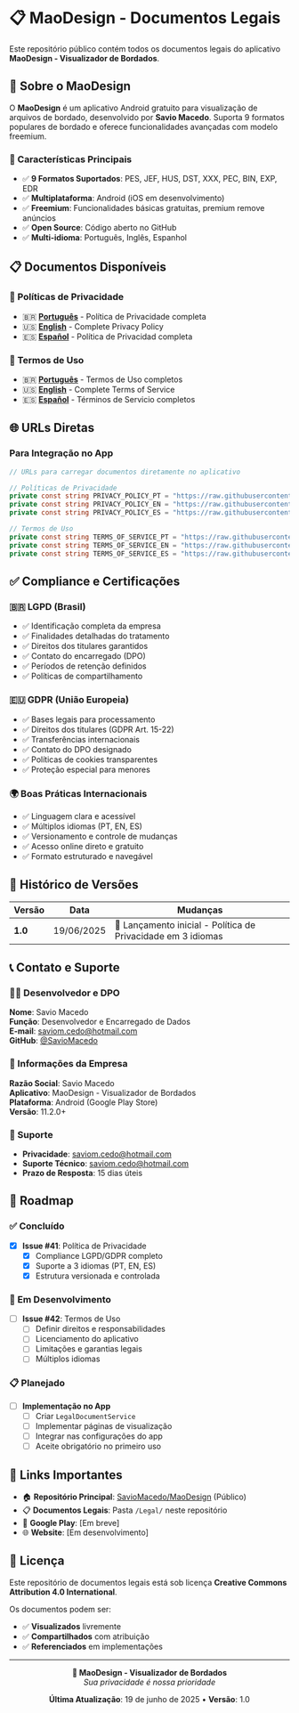 # 📋 MaoDesign - Documentos Legais

Este repositório público contém todos os documentos legais do aplicativo **MaoDesign - Visualizador de Bordados**.

## 📱 Sobre o MaoDesign

O **MaoDesign** é um aplicativo Android gratuito para visualização de arquivos de bordado, desenvolvido por **Savio Macedo**. Suporta 9 formatos populares de bordado e oferece funcionalidades avançadas com modelo freemium.

### 🎯 Características Principais
- ✅ **9 Formatos Suportados**: PES, JEF, HUS, DST, XXX, PEC, BIN, EXP, EDR
- ✅ **Multiplataforma**: Android (iOS em desenvolvimento)
- ✅ **Freemium**: Funcionalidades básicas gratuitas, premium remove anúncios
- ✅ **Open Source**: Código aberto no GitHub
- ✅ **Multi-idioma**: Português, Inglês, Espanhol

## 📋 Documentos Disponíveis

### 📄 Políticas de Privacidade
- 🇧🇷 [**Português**](Legal/privacy-policy.md) - Política de Privacidade completa
- 🇺🇸 [**English**](Legal/privacy-policy-en.md) - Complete Privacy Policy  
- 🇪🇸 [**Español**](Legal/privacy-policy-es.md) - Política de Privacidad completa

### 📜 Termos de Uso
- 🇧🇷 [**Português**](Legal/terms-of-service.md) - Termos de Uso completos
- 🇺🇸 [**English**](Legal/terms-of-service-en.md) - Complete Terms of Service  
- 🇪🇸 [**Español**](Legal/terms-of-service-es.md) - Términos de Servicio completos

## 🌐 URLs Diretas

### Para Integração no App

```csharp
// URLs para carregar documentos diretamente no aplicativo

// Políticas de Privacidade
private const string PRIVACY_POLICY_PT = "https://raw.githubusercontent.com/SavioMacedo/MaoDesign/refs/heads/main/Legal/privacy-policy.md";
private const string PRIVACY_POLICY_EN = "https://raw.githubusercontent.com/SavioMacedo/MaoDesign/refs/heads/main/Legal/privacy-policy-en.md";  
private const string PRIVACY_POLICY_ES = "https://raw.githubusercontent.com/SavioMacedo/MaoDesign/refs/heads/main/Legal/privacy-policy-es.md";

// Termos de Uso
private const string TERMS_OF_SERVICE_PT = "https://raw.githubusercontent.com/SavioMacedo/MaoDesign/refs/heads/main/Legal/terms-of-service.md";
private const string TERMS_OF_SERVICE_EN = "https://raw.githubusercontent.com/SavioMacedo/MaoDesign/refs/heads/main/Legal/terms-of-service-en.md";
private const string TERMS_OF_SERVICE_ES = "https://raw.githubusercontent.com/SavioMacedo/MaoDesign/refs/heads/main/Legal/terms-of-service-es.md";
```

## ✅ Compliance e Certificações

### 🇧🇷 LGPD (Brasil)
- ✅ Identificação completa da empresa
- ✅ Finalidades detalhadas do tratamento
- ✅ Direitos dos titulares garantidos
- ✅ Contato do encarregado (DPO)
- ✅ Períodos de retenção definidos
- ✅ Políticas de compartilhamento

### 🇪🇺 GDPR (União Europeia)  
- ✅ Bases legais para processamento
- ✅ Direitos dos titulares (GDPR Art. 15-22)
- ✅ Transferências internacionais
- ✅ Contato do DPO designado
- ✅ Políticas de cookies transparentes
- ✅ Proteção especial para menores

### 🌍 Boas Práticas Internacionais
- ✅ Linguagem clara e acessível
- ✅ Múltiplos idiomas (PT, EN, ES)
- ✅ Versionamento e controle de mudanças
- ✅ Acesso online direto e gratuito
- ✅ Formato estruturado e navegável

## 🔄 Histórico de Versões

| Versão | Data | Mudanças |
|--------|------|----------|
| **1.0** | 19/06/2025 | 🎉 Lançamento inicial - Política de Privacidade em 3 idiomas |

## 📞 Contato e Suporte

### 👨‍💻 Desenvolvedor e DPO
**Nome**: Savio Macedo  
**Função**: Desenvolvedor e Encarregado de Dados  
**E-mail**: saviom.cedo@hotmail.com  
**GitHub**: [@SavioMacedo](https://github.com/SavioMacedo)

### 🏢 Informações da Empresa
**Razão Social**: Savio Macedo  
**Aplicativo**: MaoDesign - Visualizador de Bordados  
**Plataforma**: Android (Google Play Store)  
**Versão**: 11.2.0+

### 📧 Suporte
- **Privacidade**: saviom.cedo@hotmail.com
- **Suporte Técnico**: saviom.cedo@hotmail.com  
- **Prazo de Resposta**: 15 dias úteis

## 🎯 Roadmap

### ✅ Concluído
- [x] **Issue #41**: Política de Privacidade
  - [x] Compliance LGPD/GDPR completo
  - [x] Suporte a 3 idiomas (PT, EN, ES)
  - [x] Estrutura versionada e controlada

### 🔄 Em Desenvolvimento  
- [ ] **Issue #42**: Termos de Uso
  - [ ] Definir direitos e responsabilidades
  - [ ] Licenciamento do aplicativo
  - [ ] Limitações e garantias legais
  - [ ] Múltiplos idiomas

### 📋 Planejado
- [ ] **Implementação no App**
  - [ ] Criar `LegalDocumentService`
  - [ ] Implementar páginas de visualização
  - [ ] Integrar nas configurações do app
  - [ ] Aceite obrigatório no primeiro uso

## 🔗 Links Importantes

- 🏠 **Repositório Principal**: [SavioMacedo/MaoDesign](https://github.com/SavioMacedo/MaoDesign) (Público)
- 📋 **Documentos Legais**: Pasta `/Legal/` neste repositório
- 📱 **Google Play**: [Em breve]
- 🌐 **Website**: [Em desenvolvimento]

## 📜 Licença

Este repositório de documentos legais está sob licença **Creative Commons Attribution 4.0 International**.

Os documentos podem ser:
- ✅ **Visualizados** livremente
- ✅ **Compartilhados** com atribuição
- ✅ **Referenciados** em implementações

---

<div align="center">

**📱 MaoDesign - Visualizador de Bordados**  
*Sua privacidade é nossa prioridade*

**Última Atualização**: 19 de junho de 2025 • **Versão**: 1.0

</div>